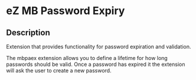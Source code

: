 # eZ MB Password Expiry
## Description

Extension that provides functionality for password expiration and validation.

The mbpaex extension allows you to define a lifetime for how long passwords should be valid. Once a password has expired it the extension will ask the user to create a new password.

